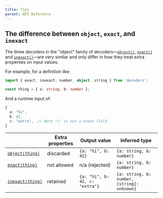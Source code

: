 ```yaml
---
title: Tips
parent: API Reference
---
```


## The difference between `object`, `exact`, and `inexact`

The three decoders in the "object" family of decoders—[`object()`](./api#object),
[`exact()`](./api#exact) and [`inexact()`](#./api#inexact)—are very similar and only
differ in how they treat extra properties on input values.

For example, for a definition like:

```typescript
import { exact, inexact, number, object, string } from 'decoders';

const thing = { a: string, b: number };
```

And a runtime input of:

```typescript
{
  a: "hi",
  b: 42,
  c: "extra",  // Note "c" is not a known field
}
```

|                                   | Extra properties | Output value                   | Inferred type                               |
| --------------------------------- | ---------------- | ------------------------------ | ------------------------------------------- |
| [`object(thing)`](./api#object)   | discarded        | `{a: "hi", b: 42}`             | `{a: string, b: number}`                    |
| [`exact(thing)`](./api#exact)     | not allowed      | n/a (rejected)                 | `{a: string, b: number}`                    |
| [`inexact(thing)`](./api#inexact) | retained         | `{a: "hi", b: 42, c: "extra"}` | `{a: string, b: number, [string]: unknown}` |
